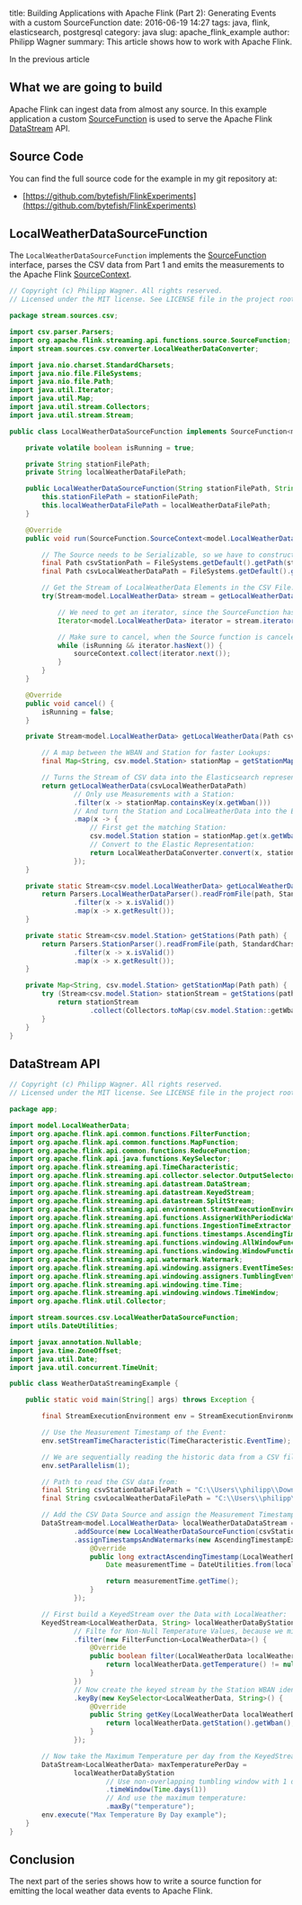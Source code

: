 ﻿title: Building Applications with Apache Flink (Part 2): Generating Events with a custom SourceFunction
date: 2016-06-19 14:27
tags: java, flink, elasticsearch, postgresql
category: java
slug: apache_flink_example
author: Philipp Wagner
summary: This article shows how to work with Apache Flink.

In the previous article 

## What we are going to build ##

[SourceFunction]: https://ci.apache.org/projects/flink/flink-docs-master/api/java/org/apache/flink/streaming/api/functions/source/SourceFunction.html
[SourceContext]: https://ci.apache.org/projects/flink/flink-docs-master/api/java/org/apache/flink/streaming/api/functions/source/SourceFunction.SourceContext.html
[DataStream]: https://ci.apache.org/projects/flink/flink-docs-master/api/java/org/apache/flink/streaming/api/datastream/DataStream.html

Apache Flink can ingest data from almost any source. In this example application a custom [SourceFunction] is used to serve the Apache Flink [DataStream] API.





## Source Code ##

You can find the full source code for the example in my git repository at:

* [https://github.com/bytefish/FlinkExperiments](https://github.com/bytefish/FlinkExperiments)

## LocalWeatherDataSourceFunction ##

The ``LocalWeatherDataSourceFunction`` implements the [SourceFunction] interface, parses the CSV data from Part 1 and emits the measurements to the Apache Flink [SourceContext].

```java
// Copyright (c) Philipp Wagner. All rights reserved.
// Licensed under the MIT license. See LICENSE file in the project root for full license information.

package stream.sources.csv;

import csv.parser.Parsers;
import org.apache.flink.streaming.api.functions.source.SourceFunction;
import stream.sources.csv.converter.LocalWeatherDataConverter;

import java.nio.charset.StandardCharsets;
import java.nio.file.FileSystems;
import java.nio.file.Path;
import java.util.Iterator;
import java.util.Map;
import java.util.stream.Collectors;
import java.util.stream.Stream;

public class LocalWeatherDataSourceFunction implements SourceFunction<model.LocalWeatherData> {

    private volatile boolean isRunning = true;

    private String stationFilePath;
    private String localWeatherDataFilePath;

    public LocalWeatherDataSourceFunction(String stationFilePath, String localWeatherDataFilePath) {
        this.stationFilePath = stationFilePath;
        this.localWeatherDataFilePath = localWeatherDataFilePath;
    }

    @Override
    public void run(SourceFunction.SourceContext<model.LocalWeatherData> sourceContext) throws Exception {

        // The Source needs to be Serializable, so we have to construct the Paths at this point:
        final Path csvStationPath = FileSystems.getDefault().getPath(stationFilePath);
        final Path csvLocalWeatherDataPath = FileSystems.getDefault().getPath(localWeatherDataFilePath);

        // Get the Stream of LocalWeatherData Elements in the CSV File:
        try(Stream<model.LocalWeatherData> stream = getLocalWeatherData(csvStationPath, csvLocalWeatherDataPath)) {

            // We need to get an iterator, since the SourceFunction has to break out of its main loop on cancellation:
            Iterator<model.LocalWeatherData> iterator = stream.iterator();

            // Make sure to cancel, when the Source function is canceled by an external event:
            while (isRunning && iterator.hasNext()) {
                sourceContext.collect(iterator.next());
            }
        }
    }

    @Override
    public void cancel() {
        isRunning = false;
    }

    private Stream<model.LocalWeatherData> getLocalWeatherData(Path csvStationPath, Path csvLocalWeatherDataPath) {

        // A map between the WBAN and Station for faster Lookups:
        final Map<String, csv.model.Station> stationMap = getStationMap(csvStationPath);

        // Turns the Stream of CSV data into the Elasticsearch representation:
        return getLocalWeatherData(csvLocalWeatherDataPath)
                // Only use Measurements with a Station:
                .filter(x -> stationMap.containsKey(x.getWban()))
                // And turn the Station and LocalWeatherData into the ElasticSearch representation:
                .map(x -> {
                    // First get the matching Station:
                    csv.model.Station station = stationMap.get(x.getWban());
                    // Convert to the Elastic Representation:
                    return LocalWeatherDataConverter.convert(x, station);
                });
    }

    private static Stream<csv.model.LocalWeatherData> getLocalWeatherData(Path path) {
        return Parsers.LocalWeatherDataParser().readFromFile(path, StandardCharsets.US_ASCII)
                .filter(x -> x.isValid())
                .map(x -> x.getResult());
    }

    private static Stream<csv.model.Station> getStations(Path path) {
        return Parsers.StationParser().readFromFile(path, StandardCharsets.US_ASCII)
                .filter(x -> x.isValid())
                .map(x -> x.getResult());
    }

    private Map<String, csv.model.Station> getStationMap(Path path) {
        try (Stream<csv.model.Station> stationStream = getStations(path)) {
            return stationStream
                    .collect(Collectors.toMap(csv.model.Station::getWban, x -> x));
        }
    }
}
```

## DataStream API ##



```java
// Copyright (c) Philipp Wagner. All rights reserved.
// Licensed under the MIT license. See LICENSE file in the project root for full license information.

package app;

import model.LocalWeatherData;
import org.apache.flink.api.common.functions.FilterFunction;
import org.apache.flink.api.common.functions.MapFunction;
import org.apache.flink.api.common.functions.ReduceFunction;
import org.apache.flink.api.java.functions.KeySelector;
import org.apache.flink.streaming.api.TimeCharacteristic;
import org.apache.flink.streaming.api.collector.selector.OutputSelector;
import org.apache.flink.streaming.api.datastream.DataStream;
import org.apache.flink.streaming.api.datastream.KeyedStream;
import org.apache.flink.streaming.api.datastream.SplitStream;
import org.apache.flink.streaming.api.environment.StreamExecutionEnvironment;
import org.apache.flink.streaming.api.functions.AssignerWithPeriodicWatermarks;
import org.apache.flink.streaming.api.functions.IngestionTimeExtractor;
import org.apache.flink.streaming.api.functions.timestamps.AscendingTimestampExtractor;
import org.apache.flink.streaming.api.functions.windowing.AllWindowFunction;
import org.apache.flink.streaming.api.functions.windowing.WindowFunction;
import org.apache.flink.streaming.api.watermark.Watermark;
import org.apache.flink.streaming.api.windowing.assigners.EventTimeSessionWindows;
import org.apache.flink.streaming.api.windowing.assigners.TumblingEventTimeWindows;
import org.apache.flink.streaming.api.windowing.time.Time;
import org.apache.flink.streaming.api.windowing.windows.TimeWindow;
import org.apache.flink.util.Collector;

import stream.sources.csv.LocalWeatherDataSourceFunction;
import utils.DateUtilities;

import javax.annotation.Nullable;
import java.time.ZoneOffset;
import java.util.Date;
import java.util.concurrent.TimeUnit;

public class WeatherDataStreamingExample {

    public static void main(String[] args) throws Exception {

        final StreamExecutionEnvironment env = StreamExecutionEnvironment.getExecutionEnvironment();

        // Use the Measurement Timestamp of the Event:
        env.setStreamTimeCharacteristic(TimeCharacteristic.EventTime);

        // We are sequentially reading the historic data from a CSV file:
        env.setParallelism(1);

        // Path to read the CSV data from:
        final String csvStationDataFilePath = "C:\\Users\\philipp\\Downloads\\csv\\201503station.txt";
        final String csvLocalWeatherDataFilePath = "C:\\Users\\philipp\\Downloads\\csv\\201503hourly_sorted.txt";

        // Add the CSV Data Source and assign the Measurement Timestamp:
        DataStream<model.LocalWeatherData> localWeatherDataDataStream = env
                .addSource(new LocalWeatherDataSourceFunction(csvStationDataFilePath, csvLocalWeatherDataFilePath))
                .assignTimestampsAndWatermarks(new AscendingTimestampExtractor<LocalWeatherData>() {
                    @Override
                    public long extractAscendingTimestamp(LocalWeatherData localWeatherData) {
                        Date measurementTime = DateUtilities.from(localWeatherData.getDate(), localWeatherData.getTime(), ZoneOffset.ofHours(localWeatherData.getStation().getTimeZone()));

                        return measurementTime.getTime();
                    }
                });

        // First build a KeyedStream over the Data with LocalWeather:
        KeyedStream<LocalWeatherData, String> localWeatherDataByStation = localWeatherDataDataStream
                // Filte for Non-Null Temperature Values, because we might have missing data:
                .filter(new FilterFunction<LocalWeatherData>() {
                    @Override
                    public boolean filter(LocalWeatherData localWeatherData) throws Exception {
                        return localWeatherData.getTemperature() != null;
                    }
                })
                // Now create the keyed stream by the Station WBAN identifier:
                .keyBy(new KeySelector<LocalWeatherData, String>() {
                    @Override
                    public String getKey(LocalWeatherData localWeatherData) throws Exception {
                        return localWeatherData.getStation().getWban();
                    }
                });

        // Now take the Maximum Temperature per day from the KeyedStream:
        DataStream<LocalWeatherData> maxTemperaturePerDay =
                localWeatherDataByStation
                        // Use non-overlapping tumbling window with 1 day length:
                        .timeWindow(Time.days(1))
                        // And use the maximum temperature:
                        .maxBy("temperature");
        env.execute("Max Temperature By Day example");
    }
}
```	

## Conclusion ##



The next part of the series shows how to write a source function for emitting the local weather data events to Apache Flink.

[Apache Flink]: https://flink.apache.org/
[Elasticsearch]: https://www.elastic.co
[ElasticUtils]: https://github.com/bytefish/ElasticUtils
[JTinyCsvParser]: https://github.com/bytefish/JTinyCsvParser
[Quality Controlled Local Climatological Data (QCLCD)]: https://www.ncdc.noaa.gov/data-access/land-based-station-data/land-based-datasets/quality-controlled-local-climatological-data-qclcd